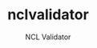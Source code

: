 ---
layout: project

permalink: /projetos/nclvalidator/

title: nclvalidator
subtitle: "NCL Validator"

duration: 2007 - 2009

excerpt: "A standalone application and a library to be reused by other applications that allows validation of NCL documents."

categories: 
 - projetos
 - ferramentas
 
tags:
  - java
  - multimedia
  - validator
  - ncl
  - xml
  - laws
  - ufma
  - nclvalidator
---
